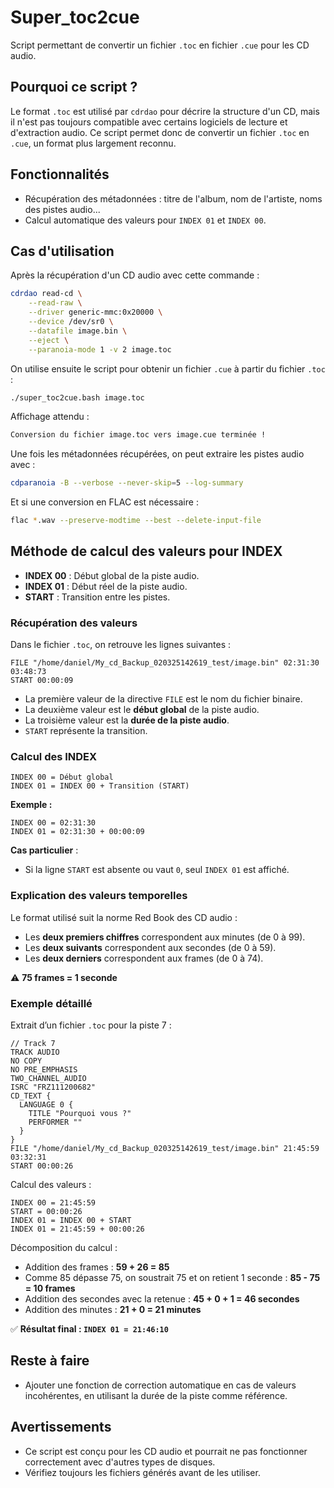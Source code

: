 # Super_toc2cue

Script permettant de convertir un fichier `.toc` en fichier `.cue` pour les CD audio.

## Pourquoi ce script ?

Le format `.toc` est utilisé par `cdrdao` pour décrire la structure d'un CD, mais il n'est pas toujours compatible avec certains logiciels de lecture et d'extraction audio. Ce script permet donc de convertir un fichier `.toc` en `.cue`, un format plus largement reconnu.

## Fonctionnalités

- Récupération des métadonnées : titre de l'album, nom de l'artiste, noms des pistes audio...
- Calcul automatique des valeurs pour `INDEX 01` et `INDEX 00`.

## Cas d'utilisation

Après la récupération d'un CD audio avec cette commande :

```bash
cdrdao read-cd \
    --read-raw \
    --driver generic-mmc:0x20000 \
    --device /dev/sr0 \
    --datafile image.bin \
    --eject \
    --paranoia-mode 1 -v 2 image.toc
```

On utilise ensuite le script pour obtenir un fichier `.cue` à partir du fichier `.toc` :

```bash
./super_toc2cue.bash image.toc
```

Affichage attendu :
```bash
Conversion du fichier image.toc vers image.cue terminée !
```

Une fois les métadonnées récupérées, on peut extraire les pistes audio avec :

```bash
cdparanoia -B --verbose --never-skip=5 --log-summary
```

Et si une conversion en FLAC est nécessaire :

```bash
flac *.wav --preserve-modtime --best --delete-input-file
```

## Méthode de calcul des valeurs pour INDEX

- **INDEX 00** : Début global de la piste audio.
- **INDEX 01** : Début réel de la piste audio.
- **START** : Transition entre les pistes.

### Récupération des valeurs

Dans le fichier `.toc`, on retrouve les lignes suivantes :

```
FILE "/home/daniel/My_cd_Backup_020325142619_test/image.bin" 02:31:30 03:48:73
START 00:00:09
```

- La première valeur de la directive `FILE` est le nom du fichier binaire.
- La deuxième valeur est le **début global** de la piste audio.
- La troisième valeur est la **durée de la piste audio**.
- `START` représente la transition.

### Calcul des INDEX

```text
INDEX 00 = Début global
INDEX 01 = INDEX 00 + Transition (START)
```

**Exemple :**
```
INDEX 00 = 02:31:30
INDEX 01 = 02:31:30 + 00:00:09
```

**Cas particulier** :
- Si la ligne `START` est absente ou vaut `0`, seul `INDEX 01` est affiché.

### Explication des valeurs temporelles

Le format utilisé suit la norme Red Book des CD audio :
- Les **deux premiers chiffres** correspondent aux minutes (de 0 à 99).
- Les **deux suivants** correspondent aux secondes (de 0 à 59).
- Les **deux derniers** correspondent aux frames (de 0 à 74).

⚠️ **75 frames = 1 seconde**

### Exemple détaillé

Extrait d’un fichier `.toc` pour la piste 7 :
```text
// Track 7
TRACK AUDIO
NO COPY
NO PRE_EMPHASIS
TWO_CHANNEL_AUDIO
ISRC "FRZ111200682"
CD_TEXT {
  LANGUAGE 0 {
    TITLE "Pourquoi vous ?"
    PERFORMER ""
  }
}
FILE "/home/daniel/My_cd_Backup_020325142619_test/image.bin" 21:45:59 03:32:31
START 00:00:26
```

Calcul des valeurs :
```text
INDEX 00 = 21:45:59
START = 00:00:26
INDEX 01 = INDEX 00 + START
INDEX 01 = 21:45:59 + 00:00:26
```

Décomposition du calcul :
- Addition des frames : **59 + 26 = 85**
- Comme 85 dépasse 75, on soustrait 75 et on retient 1 seconde : **85 - 75 = 10 frames**
- Addition des secondes avec la retenue : **45 + 0 + 1 = 46 secondes**
- Addition des minutes : **21 + 0 = 21 minutes**

✅ **Résultat final : `INDEX 01 = 21:46:10`**

## Reste à faire

- Ajouter une fonction de correction automatique en cas de valeurs incohérentes, en utilisant la durée de la piste comme référence.

## Avertissements

- Ce script est conçu pour les CD audio et pourrait ne pas fonctionner correctement avec d'autres types de disques.
- Vérifiez toujours les fichiers générés avant de les utiliser.

